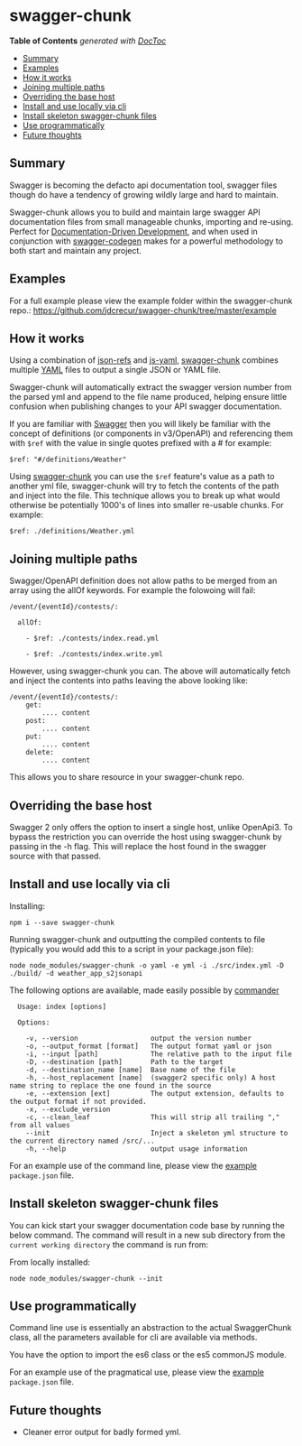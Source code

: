 # swagger-chunk

<!-- START doctoc generated TOC please keep comment here to allow auto update -->
<!-- DON'T EDIT THIS SECTION, INSTEAD RE-RUN doctoc TO UPDATE -->
**Table of Contents**  *generated with [DocToc](https://github.com/thlorenz/doctoc)*

- [Summary](#summary)
- [Examples](#examples)
- [How it works](#how-it-works)
- [Joining multiple paths](#joining-multiple-paths)
- [Overriding the base host](#overriding-the-base-host)
- [Install and use locally via cli](#install-and-use-locally-via-cli)
- [Install skeleton swagger-chunk files](#install-skeleton-swagger-chunk-files)
- [Use programmatically](#use-programmatically)
- [Future thoughts](#future-thoughts)

<!-- END doctoc generated TOC please keep comment here to allow auto update -->

## Summary
Swagger is becoming the defacto api documentation tool, swagger files though do have a tendency of growing wildly large and hard to maintain.

Swagger-chunk allows you to build and maintain large swagger API documentation files from small manageable chunks, importing and re-using. Perfect for [Documentation-Driven Development](https://gist.github.com/zsup/9434452), and when used in conjunction with [swagger-codegen](https://swagger.io/swagger-codegen/) makes for a powerful methodology to both start and maintain any project.

## Examples
For a full example please view the example folder within the swagger-chunk repo.: https://github.com/jdcrecur/swagger-chunk/tree/master/example

## How it works
Using a combination of [json-refs](https://www.npmjs.com/package/json-refs) and [js-yaml](https://www.npmjs.com/package/js-yaml), [swagger-chunk](https://www.npmjs.com/package/swagger-chunk) combines multiple [YAML](http://yaml.org) files to output a single JSON or YAML file. 

Swagger-chunk will automatically extract the swagger version number from the parsed yml and append to the file name produced, helping ensure little confusion when publishing changes to your API swagger documentation.

If you are familiar with [Swagger](https://swagger.io) then you will likely be familiar with the concept of definitions (or components in v3/OpenAPI) and referencing them with `$ref` with the value in single quotes prefixed with a # for example:
 ```
 $ref: "#/definitions/Weather"
 ```

Using [swagger-chunk](https://www.npmjs.com/package/swagger-chunk) you can use the `$ref` feature's value as a path to another yml file, swagger-chunk will try to fetch the contents of the path and inject into the file. This technique allows you to break up what would otherwise be potentially 1000's of lines into smaller re-usable chunks. For example:
 ```
 $ref: ./definitions/Weather.yml
 ```

## Joining multiple paths

Swagger/OpenAPI definition does not allow paths to be merged from an array using the allOf keywords. For example the folowoing will fail:
```
/event/{eventId}/contests/:

  allOf:

    - $ref: ./contests/index.read.yml

    - $ref: ./contests/index.write.yml
```

However, using swagger-chunk you can. The above will automatically fetch and inject the contents into paths leaving the above looking like:
```
/event/{eventId}/contests/:
    get:
        .... content
    post:
        .... content
    put:
        .... content
    delete:
        .... content
```

This allows you to share resource in your swagger-chunk repo.

## Overriding the base host
Swagger 2 only offers the option to insert a single host, unlike OpenApi3. To bypass the restriction you can override the host using swagger-chunk by passing in the -h flag. This will replace the host found in the swagger source with that passed.


## Install and use locally via cli
Installing: 
```
npm i --save swagger-chunk
```

Running swagger-chunk and outputting the compiled contents to file (typically you would add this to a script in your package.json file): 
```
node node_modules/swagger-chunk -o yaml -e yml -i ./src/index.yml -D ./build/ -d weather_app_s2jsonapi
```

The following options are available, made easily possible by [commander](https://www.npmjs.com/package/commander)
```
  Usage: index [options]

  Options:

    -v, --version                  output the version number
    -o, --output_format [format]   The output format yaml or json
    -i, --input [path]             The relative path to the input file
    -D, --destination [path]       Path to the target
    -d, --destination_name [name]  Base name of the file
    -h, --host_replacement [name]  (swagger2 specific only) A host name string to replace the one found in the source
    -e, --extension [ext]          The output extension, defaults to the output format if not provided.
    -x, --exclude_version          
    -c, --clean_leaf               This will strip all trailing "," from all values
    --init                         Inject a skeleton yml structure to the current directory named /src/...
    -h, --help                     output usage information

```

For an example use of the command line, please view the [example](https://github.com/jdcrecur/swagger-chunk/tree/master/example) `package.json` file.

## Install skeleton swagger-chunk files
You can kick start your swagger documentation code base by running the below command. The command will result in a new sub directory from the `current working directory` the command is run from:

From locally installed:
```
node node_modules/swagger-chunk --init
```

## Use programmatically
Command line use is essentially an abstraction to the actual SwaggerChunk class, all the parameters available for cli are available via methods.

You have the option to import the es6 class or the es5 commonJS module.

For an example use of the pragmatical use, please view the [example](https://github.com/jdcrecur/swagger-chunk/tree/master/example) `package.json` file.


## Future thoughts
- Cleaner error output for badly formed yml.
